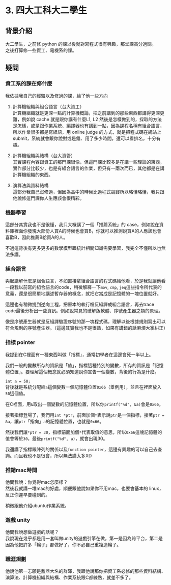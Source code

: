 # 3. 四大工科大二學生

## 背景介紹
大二學生，之前修 python 的課以後就對寫程式很有興趣，那堂課高分過關。  
之後打算修一些資工、電機系的課。

## 疑問
### 資工系的課在修什麼
我依據我自己的經驗以及修過的課，給了他一些方向
1. 計算機組織與組合語言（台大資工）  
計算機組織就是更深一點的計算機概論，把之前講到的那些東西都講得更深更難，例如說 cache 就是跟你講有什麼L1, L2 然後是怎樣做到的，採取的方法是怎樣，或是跟作業系統、編譯器也有講到一點，因為課程名稱有組合語言，所以作業很多都是寫組語，用 online judge 的方式，就是把程式碼在網站上submit，系統就會跟你說對或是錯、用了多少時間，還可以看排名，十分有趣。

2. 計算機組織與結構（台大資管）  
其實課程內容跟資工的那門課很像，但這門課比較多是在講一些理論的東西，實作部分比較少，也是有組合語言的作業，但只有一兩次而已，其他都是在講計算機組織的東西。

3. 演算法與資料結構  
這部分我自己沒修過，但因為高中的時候比過程式競賽所以略懂略懂，我只跟他說修這門課你人生應該會很精彩。

### 機器學習
這部分其實我也不是很懂，我只大概講了一個「推薦系統」的 case，例如說在資料庫裡面你發現大部份人買A的時候也會買B，你就可以推測說買A的人應該也會喜歡B，因此推薦B給買A的人。

不過這背後有更多更多的數學模型跟統計相關知識需要學習，我完全不懂所以也無法多講。

### 組合語言
與起講解什麼是組合語言，不如直接拿組合語言的程式碼給他看，於是我就讓他看一段我以前寫的組合語言的code，稍微解釋一下`mov`, `cmp`, `jeq`這些指令所代表的意義，還是很簡單地講述暫存器的概念，就把它當成是記憶體的一塊位置就好。

這邊也有稍微提到逆向工程，把原本的執行檔反組譯成組合語言，再去trace code最後分析出一些資訊。例如說常見的破解版軟體、序號產生器之類的原理。

像是序號產生器就是反組譯驗證序號的那一塊程式碼，理解以後根據規則寫出可以符合規則的序號產生器。（這邊其實我也不是很熟，如果有講錯的話麻煩大家糾正）

### 指標 pointer
我提到在C裡面有一種東西叫做「指標」，通常初學者在這邊會死一半以上。  

我們一般的變數所存的資訊是「值」，指標這種特別的變數，所存的資訊是「記憶體位置」。要理解這個概念就必須知道說你宣告一個變數，背後的行為是什麼。

`int a = 50;`  
背後就是系統分配給`a`這個變數一個記憶體位置`0x66`（舉例用），並且在裡面放入`50`這個值。

在C裡面，用`&`取出一個變數的記憶體位置，所以你`printf("%d", &a)`會是`0x66`。

接著指標登場了，我們用`int *ptr`，前面加個`*`表示說`ptr`是一個指標，接著`ptr = &a`，讓`ptr`「指向」`a`的記憶體位置，也就是`0x66`。

然後我們讓`*ptr = 30`，指標前面加個`*`代表取值的意思，所以`0x66`這塊記憶體的值會等於`30`，最後`printf("%d", a)`，就會出現30。

我還講了指標跟陣列的關係以及`function pointer`，這邊有興趣的可以自己去查詢。而且我也不是很會，所以無法講太多XD

### 推銷mac時間
他問我說：你覺得mac怎麼樣？  
然後我就講一堆mac的好處，順便跟他說如果你不用mac，也要會基本的 linux，反正你遲早要碰到的。

稍微跟他介紹ubuntu作業系統。

### 遊戲 unity
他問我說想做遊戲的話呢？  
我說現在幾乎都是用一套叫做unity的遊戲引擎在做，第一是因為跨平台，第二是因為他把許多「輪子」都做好了，你不必自己重複造輪子。

### 職涯規劃
他說他第一志願是鼎鼎大名的群暉，我跟他說那你把資工系必修的那些資料結構、演算法、計算機組織與結構、作業系統跟C都練熟，就差不多了。